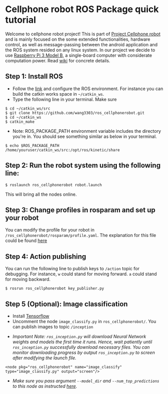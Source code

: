 # Cellphone robot ROS Package quick tutorial
Welcome to cellphone robot project! This is part of [Project Cellphone robot](https://github.com/AGKhalil/Cellphone_Robot/wiki) and is mainly focused on the some extended functionalities, hardware control, as well as  message-passing between the android application and the ROS system resided on any linux system. In our project we decide to use [Raspberry Pi 3 Model B](https://www.raspberrypi.org/products/raspberry-pi-3-model-b/), a single-board computer with considerate computation power. Read [wiki](https://github.com/wang3303/ros_cellphonerobot/wiki) for concrete details.
## Step 1: Install ROS
* Follow the [link](http://wiki.ros.org/ROS/Tutorials/InstallingandConfiguringROSEnvironment) and configure the ROS environment. For instance you can build the catkin works space in `~/catkin_ws`.
* Type the following line in your terminal. Make sure 
```
$ cd ~/catkin_ws/src
$ git clone https://github.com/wang3303/ros_cellphonerobot.git
$ cd ~/catkin_ws
$ catkin_make
```
* Note: ROS_PACKAGE_PATH environment variable includes the directory you're in. You should see something similar as below in your terminal.
```
$ echo $ROS_PACKAGE_PATH
/home/youruser/catkin_ws/src:/opt/ros/kinetic/share
```
## Step 2: Run the robot system using the following line:

```
$ roslaunch ros_cellphonerobot robot.launch
```

This will bring all the nodes online.

## Step 3: Change profiles in rosparam and set up your robot

You can modify the profile for your robot in `/ros_cellphonerobot/rosparam/profile.yaml`. The explanation for this file could be found [here]()

## Step 4: Action publishing

You can run the following line to publish keys to `/action` topic for debugging. For instance, `w` could stand for moving forward. `a` could stand for moving backward.
```
$ rosrun ros_cellphonerobot key_publisher.py
```

## Step 5 (Optional): Image classification
* Install [Tensorflow](https://github.com/samjabrahams/tensorflow-on-raspberry-pi)
* Uncomment the node `image_classify.py` in `ros_cellphonerobot/`.
You can publish images to topic `/inception` 

+ *Important Note: `ros_inception.py` will download Neural Network weights and models the first time it runs. Hence, wait patiently until `ros_inception.py` successfully download necessary files. You can monitor downloading progress by output `ros_inception.py` to screen after modifying the launch file.*
```
<node pkg="ros_cellphonerobot" name="image_classify" type="image_classify.py" output="screen"/>
```
+ *Make sure you pass argument `--model_dir` and `--num_top_predictions` to this node as instructed [here](http://wiki.ros.org/roslaunch/XML/node)*.

